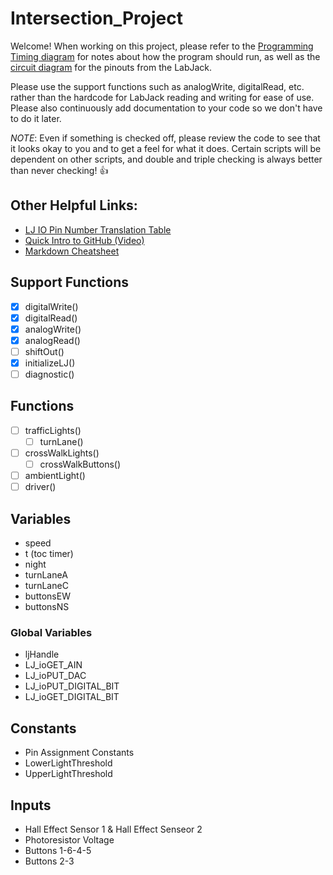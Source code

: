 # Intersection_Project
Welcome! When working on this project, please refer to the [Programming Timing diagram](https://github.com/faberc/Intersection_Project/blob/master/Documentation/Programming%20Timing%20Diagram.pdf) for notes about how the program should run, as well as the [circuit diagram](https://github.com/faberc/Intersection_Project/blob/master/Documentation/IntersectionWiringOverview.png) for the pinouts from the LabJack.

Please use the support functions such as analogWrite, digitalRead, etc. rather than the hardcode for LabJack reading and writing for ease of use. Please also continuously add documentation to your code so we don't have to do it later.

*NOTE*: Even if something is checked off, please review the code to see that it looks okay to you and to get a feel for what it does. Certain scripts will be dependent on other scripts, and double and triple checking is always better than never checking! :+1:

Other Helpful Links:
--------------------
- [LJ IO Pin Number Translation Table](https://github.com/faberc/Intersection_Project/blob/master/Documentation/LJ_Pin_Numbers.pdf)
- [Quick Intro to GitHub (Video)](https://youtu.be/EUvmCuPjHD4)
- [Markdown Cheatsheet](https://github.com/faberc/Intersection_Project/blob/master/Documentation/markdown-cheatsheet-online.pdf)

Support Functions
------------------
- [X] digitalWrite()
- [X] digitalRead()
- [X] analogWrite()
- [X] analogRead()
- [ ] shiftOut()
- [X] initializeLJ()
- [ ] diagnostic()

Functions
------------------
- [ ] trafficLights()
  - [ ] turnLane()
- [ ] crossWalkLights()
  - [ ] crossWalkButtons()
- [ ] ambientLight()
- [ ] driver()

Variables
------------------
- speed
- t (toc timer)
- night
- turnLaneA
- turnLaneC
- buttonsEW
- buttonsNS

### Global Variables
- ljHandle
- LJ_ioGET_AIN
- LJ_ioPUT_DAC
- LJ_ioPUT_DIGITAL_BIT
- LJ_ioGET_DIGITAL_BIT

Constants
------------------
- Pin Assignment Constants
- LowerLightThreshold
- UpperLightThreshold

Inputs
------------------
- Hall Effect Sensor 1 & Hall Effect Senseor 2
- Photoresistor Voltage
- Buttons 1-6-4-5
- Buttons 2-3
